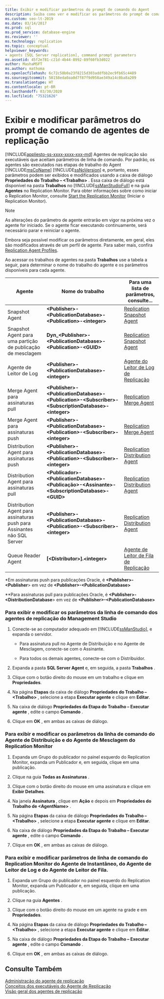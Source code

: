 ```yaml
---
title: Exibir e modificar parâmetros do prompt de comando do Agent
description: Saiba como ver e modificar os parâmetros do prompt de comando usados pelos diferentes agentes de replicação no SQL Server.
ms.custom: seo-lt-2019
ms.date: 03/14/2017
ms.prod: sql
ms.prod_service: database-engine
ms.reviewer: ''
ms.technology: replication
ms.topic: conceptual
helpviewer_keywords:
- agents [SQL Server replication], command prompt parameters
ms.assetid: 45f2e781-c21d-4b44-8992-89f60fb3d022
author: MashaMSFT
ms.author: mathoma
ms.openlocfilehash: 6c72c58b0a23f8215d303addfbb2ec9fb65c4489
ms.sourcegitcommit: 58158eda0aa0d7f87f9d958ae349a14c0ba8a209
ms.translationtype: HT
ms.contentlocale: pt-BR
ms.lasthandoff: 03/30/2020
ms.locfileid: "75321626"
---
```

# <a name="view-and-modify-replication-agent-command-prompt-parameters"></a>Exibir e modificar parâmetros do prompt de comando de agentes de replicação
[!INCLUDE[appliesto-ss-xxxx-xxxx-xxx-md](../../../includes/appliesto-ss-xxxx-xxxx-xxx-md.md)]
  Agentes de replicação são executáveis que aceitam parâmetros de linha de comando. Por padrão, os agentes são executados nas etapas de trabalho do Agent [!INCLUDE[msCoName](../../../includes/msconame-md.md)] [!INCLUDE[ssNoVersion](../../../includes/ssnoversion-md.md)] e, portanto, esses parâmetros podem ser exibidos e modificados usando a caixa de diálogo **Propriedades do Trabalho – \<Trabalho>** . Essa caixa de diálogo está disponível na pasta **Trabalhos** no [!INCLUDE[ssManStudioFull](../../../includes/ssmanstudiofull-md.md)] e na guia **Agentes** no Replication Monitor. Para obter informações sobre como iniciar o Replication Monitor, consulte [Start the Replication Monitor](../../../relational-databases/replication/monitor/start-the-replication-monitor.md) (Iniciar o Replication Monitor).  
  
> [!NOTE]  
>  As alterações do parâmetro de agente entrarão em vigor na próxima vez o agente for iniciado. Se o agente ficar executando continuamente, será necessário parar e reiniciar o agente.  
  
 Embora seja possível modificar os parâmetros diretamente, em geral, eles são modificados através de um perfil de agente. Para saber mais, confira [Replication Agent Profiles](../../../relational-databases/replication/agents/replication-agent-profiles.md).  
  
 Ao acessar os trabalhos de agentes na pasta **Trabalhos** use a tabela a seguir, para determinar o nome do trabalho do agente e os parâmetros disponíveis para cada agente.  
  
|Agente|Nome do trabalho|Para uma lista de parâmetros, consulte...|  
|-----------|--------------|------------------------------------|  
|Snapshot Agent|**\<Publisher>-\<PublicationDatabase>-\<Publication>-\<integer>**|[Replication Snapshot Agent](../../../relational-databases/replication/agents/replication-snapshot-agent.md)|  
|Snapshot Agent para uma partição de publicação de mesclagem|**Dyn_\<Publisher>-\<PublicationDatabase>-\<Publication>-\<GUID>**|[Replication Snapshot Agent](../../../relational-databases/replication/agents/replication-snapshot-agent.md)|  
|Agente de Leitor de Log|**\<Publisher>-\<PublicationDatabase>-\<integer>**|[Agente do Leitor de Log de Replicação](../../../relational-databases/replication/agents/replication-log-reader-agent.md)|  
|Merge Agent para assinaturas pull|**\<Publisher>-\<PublicationDatabase>-\<Publication>-\<Subscriber>-\<SubscriptionDatabase>-\<integer>**|[Replication Merge Agent](../../../relational-databases/replication/agents/replication-merge-agent.md)|  
|Merge Agent para assinaturas push|**\<Publisher>-\<PublicationDatabase>-\<Publication>-\<Subscriber>-\<integer>**|[Replication Merge Agent](../../../relational-databases/replication/agents/replication-merge-agent.md)|  
|Distribution Agent para assinaturas push|**\<Publisher>-\<PublicationDatabase>-\<Publication>-\<Subscriber>-\<integer>**|[Replication Distribution Agent](../../../relational-databases/replication/agents/replication-distribution-agent.md)|  
|Distribution Agent para assinaturas pull|**\<Publicador>-\<PublicationDatabase>-\<Publicação>-\<Assinante>-\<SubscriptionDatabase>-\<GUID>**|[Replication Distribution Agent](../../../relational-databases/replication/agents/replication-distribution-agent.md)|  
|Distribution Agent para assinaturas push para Assinantes não SQL Server|**\<Publisher>-\<PublicationDatabase>-\<Publication>-\<Subscriber>-\<integer>**|[Replication Distribution Agent](../../../relational-databases/replication/agents/replication-distribution-agent.md)|  
|Queue Reader Agent|**[\<Distributor>].\<integer>**|[Agente de Leitor de Fila de Replicação](../../../relational-databases/replication/agents/replication-queue-reader-agent.md)|  
  
 \*Em assinaturas push para publicações Oracle, é **\<Publisher>-\<Publisher**> em vez de **\<Publisher>-\<PublicationDatabase>**  
  
 \*\*Para assinaturas pull para publicações Oracle, é **\<Publisher>-\<DistributionDatabase**> em vez de **\<Publisher>-\<PublicationDatabase>**  
  
### <a name="to-view-and-modify-replication-agent-command-line-parameters-from-management-studio"></a>Para exibir e modificar os parâmetros da linha de comando dos agentes de replicação do Management Studio  
  
1.  Conecte-se ao computador adequado em [!INCLUDE[ssManStudio](../../../includes/ssmanstudio-md.md)], e expanda o servidor.  
  
    -   Para assinatura pull no Agente de Distribuição e no Agente de Mesclagem, conecte-se com o Assinante.  
  
    -   Para todos os demais agentes, conecte-se com o Distribuidor.  
  
2.  Expanda a pasta **SQL Server Agent** e, em seguida, a pasta **Trabalhos** .  
  
3.  Clique com o botão direito do mouse em um trabalho e clique em **Propriedades**.  
  
4.  Na página **Etapas** da caixa de diálogo **Propriedades do Trabalho – \<Trabalho>** , selecione a etapa **Executar agente** e clique em **Editar**.  
  
5.  Na caixa de diálogo **Propriedades da Etapa do Trabalho – Executar agente** , edite o campo **Comando** .  
  
6.  Clique em **OK** , em ambas as caixas de diálogo.  
  
### <a name="to-view-and-modify-distribution-agent-and-merge-agent-command-line-parameters-from-replication-monitor"></a>Para exibir e modificar os parâmetros da linha de comando do Agente de Distribuição e do Agente de Mesclagem do Replication Monitor  
  
1.  Expanda um Grupo do publicador no painel esquerdo do Replication Monitor, expanda um Publicador e, em seguida, clique em uma publicação.  
  
2.  Clique na guia **Todas as Assinaturas** .  
  
3.  Clique com o botão direito do mouse em uma assinatura e clique em **Exibir Detalhes**.  
  
4.  Na janela **Assinatura <SubscriptionName>** , clique em **Ação** e depois em **Propriedades do Trabalho de \<AgentName>** .  
  
5.  Na página **Etapas** da caixa de diálogo **Propriedades do Trabalho – \<Trabalho>** , selecione a etapa **Executar agente** e clique em **Editar**.  
  
6.  Na caixa de diálogo **Propriedades da Etapa do Trabalho – Executar agente** , edite o campo **Comando** .  
  
7.  Clique em **OK** , em ambas as caixas de diálogo.  
  
### <a name="to-view-and-modify-snapshot-agent-log-reader-agent-and-queue-reader-agent-command-line-parameters-from-replication-monitor"></a>Para exibir e modificar parâmetros de linha de comando do Replication Monitor do Agente de Instantâneo, do Agente de Leitor de Log e do Agente de Leitor de Fila.  
  
1.  Expanda um Grupo do publicador no painel esquerdo do Replication Monitor, expanda um Publicador e, em seguida, clique em uma publicação.  
  
2.  Clique na guia **Agentes** .  
  
3.  Clique com o botão direito do mouse em um agente na grade e em **Propriedades**.  
  
4.  Na página **Etapas** da caixa de diálogo **Propriedades do Trabalho – \<Trabalho>** , selecione a etapa **Executar agente** e clique em **Editar**.  
  
5.  Na caixa de diálogo **Propriedades da Etapa do Trabalho – Executar agente** , edite o campo **Comando** .  
  
6.  Clique em **OK** , em ambas as caixas de diálogo.  
  
## <a name="see-also"></a>Consulte Também  
 [Administração do agente de replicação](../../../relational-databases/replication/agents/replication-agent-administration.md)   
 [Conceitos dos executáveis do Agente de Replicação](../../../relational-databases/replication/concepts/replication-agent-executables-concepts.md)   
 [Visão geral dos agentes de replicação](../../../relational-databases/replication/agents/replication-agents-overview.md)  
  
  
